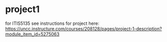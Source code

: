 # project1
 for ITIS5135
 see instructions for project here:
 https://uncc.instructure.com/courses/208128/pages/project-1-description?module_item_id=5275063
